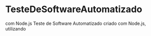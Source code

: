 # TesteDeSoftwareAutomatizado
com Node.js
Teste de Software Automatizado criado com Node.js, utilizando 

